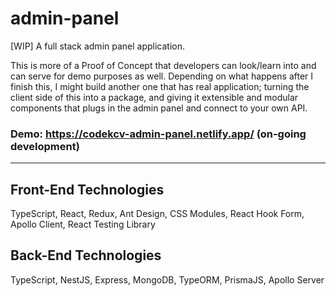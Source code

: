 # admin-panel
[WIP] A full stack admin panel application.

This is more of a Proof of Concept that developers can look/learn into and can serve for demo purposes as well. Depending on what happens after I finish this, I might build another one that has real application; turning the client side of this into a package, and giving it extensible and modular components that plugs in the admin panel and connect to your own API.

### Demo: https://codekcv-admin-panel.netlify.app/ (on-going development)
---

## Front-End Technologies
TypeScript, React, Redux, Ant Design, CSS Modules, React Hook Form, Apollo Client, React Testing Library

## Back-End Technologies
TypeScript, NestJS, Express, MongoDB, TypeORM, PrismaJS, Apollo Server
